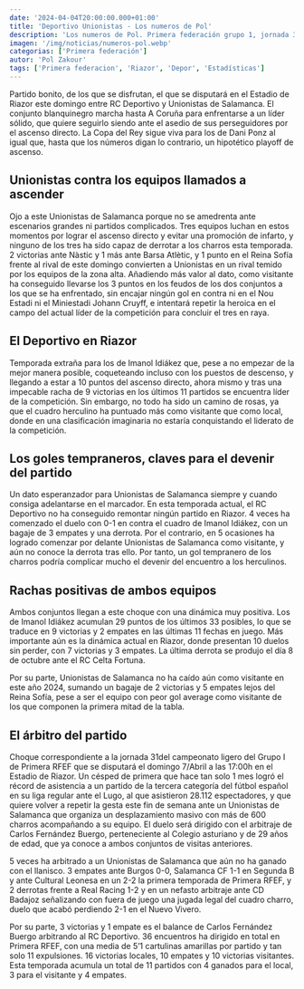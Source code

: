 ```yaml
---
date: '2024-04-04T20:00:00.000+01:00'
title: 'Deportivo Unionistas - Los numeros de Pol'
description: 'Los numeros de Pol. Primera federación grupo 1, jornada 31.'
imagen: '/img/noticias/numeros-pol.webp'
categorias: ['Primera federación']
autor: 'Pol Zakour'
tags: ['Primera federacion', 'Riazor', 'Depor', 'Estadísticas']
---
```


Partido bonito, de los que se disfrutan, el que se disputará en el Estadio de Riazor este domingo entre RC Deportivo y Unionistas de Salamanca. El conjunto blanquinegro marcha hasta A Coruña para enfrentarse a un líder sólido, que quiere seguirlo siendo ante el asedio de sus perseguidores por el ascenso directo. La Copa del Rey sigue viva para los de Dani Ponz al igual que, hasta que los números digan lo contrario, un hipotético playoff de ascenso.

## Unionistas contra los equipos llamados a ascender

Ojo a este Unionistas de Salamanca porque no se amedrenta ante escenarios grandes ni partidos complicados. Tres equipos luchan en estos momentos por lograr el ascenso directo y evitar una promoción de infarto, y ninguno de los tres ha sido capaz de derrotar a los charros esta temporada. 2 victorias ante Nàstic y 1 más ante Barsa Atlètic, y 1 punto en el Reina Sofía frente al rival de este domingo convierten a Unionistas en un rival temido por los equipos de la zona alta. Añadiendo más valor al dato, como visitante ha conseguido llevarse los 3 puntos en los feudos de los dos conjuntos a los que se ha enfrentado, sin encajar ningún gol en contra ni en el Nou Estadi ni el Miniestadi Johann Cruyff, e intentará repetir la heroica en el campo del actual líder de la competición para concluir el tres en raya.

## El Deportivo en Riazor

Temporada extraña para los de Imanol Idiákez que, pese a no empezar de la mejor manera posible, coqueteando incluso con los puestos de descenso, y llegando a estar a 10 puntos del ascenso directo, ahora mismo y tras una impecable racha de 9 victorias en los últimos 11 partidos se encuentra líder de la competición. Sin embargo, no todo ha sido un camino de rosas, ya que el cuadro herculino ha puntuado más como visitante que como local, donde en una clasificación imaginaria no estaría conquistando el liderato de la competición.

## Los goles tempraneros, claves para el devenir del partido

Un dato esperanzador para Unionistas de Salamanca siempre y cuando consiga adelantarse en el marcador. En esta temporada actual, el RC Deportivo no ha conseguido remontar ningún partido en Riazor. 4 veces ha comenzado el duelo con 0-1 en contra el cuadro de Imanol Idiákez, con un bagaje de 3 empates y una derrota. Por el contrario, en 5 ocasiones ha logrado comenzar por delante Unionistas de Salamanca como visitante, y aún no conoce la derrota tras ello. Por tanto, un gol tempranero de los charros podría complicar mucho el devenir del encuentro a los herculinos.

## Rachas positivas de ambos equipos

Ambos conjuntos llegan a este choque con una dinámica muy positiva. Los de Imanol Idiákez acumulan 29 puntos de los últimos 33 posibles, lo que se traduce en 9 victorias y 2 empates en las últimas 11 fechas en juego. Más importante aún es la dinámica actual en Riazor, donde presentan 10 duelos sin perder, con 7 victorias y 3 empates. La última derrota se produjo el día 8 de octubre ante el RC Celta Fortuna. 

Por su parte, Unionistas de Salamanca no ha caído aún como visitante en este año 2024, sumando un bagaje de 2 victorias y 5 empates lejos del Reina Sofía, pese a ser el equipo con peor gol average como visitante de los que componen la primera mitad de la tabla.

## El árbitro del partido

Choque correspondiente a la jornada 31del campeonato ligero del Grupo I de Primera RFEF que se disputará el domingo 7/Abril a las 17:00h en el Estadio de Riazor. Un césped de primera que hace tan solo 1 mes logró el récord de asistencia a un partido de la tercera categoría del fútbol español en su liga regular ante el Lugo, al que asistieron 28.112 espectadores, y que quiere volver a repetir la gesta este fin de semana ante un Unionistas de Salamanca que organiza un desplazamiento masivo con más de 600 charros acompañando a su equipo. El duelo será dirigido con el arbitraje de Carlos Fernández Buergo, perteneciente al Colegio asturiano y de 29 años de edad, que ya conoce a ambos conjuntos de visitas anteriores. 

5 veces ha arbitrado a un Unionistas de Salamanca que aún no ha ganado con el llanisco. 3 empates ante Burgos 0-0, Salamanca CF 1-1 en Segunda B y ante Cultural Leonesa en un 2-2 la primera temporada de Primera RFEF, y 2 derrotas frente a Real Racing 1-2 y en un nefasto arbitraje ante CD Badajoz señalizando con fuera de juego una jugada legal del cuadro charro, duelo que acabó perdiendo 2-1 en el Nuevo Vivero.

Por su parte, 3 victorias y 1 empate es el balance de Carlos Fernández Buergo arbitrando al RC Deportivo. 36 encuentros ha dirigido en total en Primera RFEF, con una media de 5’1 cartulinas amarillas por partido y tan solo 11 expulsiones. 16 victorias locales, 10 empates y 10 victorias visitantes. Esta temporada acumula un total de 11 partidos con 4 ganados para el local, 3 para el visitante y 4 empates.
